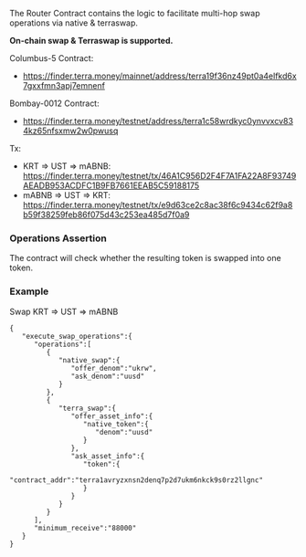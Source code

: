 
The Router Contract contains the logic to facilitate multi-hop swap operations via native & terraswap.

**On-chain swap & Terraswap is supported.**

Columbus-5 Contract:
- https://finder.terra.money/mainnet/address/terra19f36nz49pt0a4elfkd6x7gxxfmn3apj7emnenf

Bombay-0012 Contract: 
- https://finder.terra.money/testnet/address/terra1c58wrdkyc0ynvvxcv834kz65nfsxmw2w0pwusq

Tx: 
- KRT => UST => mABNB: https://finder.terra.money/testnet/tx/46A1C956D2F4F7A1FA22A8F93749AEADB953ACDFC1B9FB7661EEAB5C59188175
- mABNB => UST => KRT:  https://finder.terra.money/testnet/tx/e9d63ce2c8ac38f6c9434c62f9a8b59f38259feb86f075d43c253ea485d7f0a9

### Operations Assertion
The contract will check whether the resulting token is swapped into one token.

### Example

Swap KRT => UST => mABNB
```
{
   "execute_swap_operations":{
      "operations":[
         {
            "native_swap":{
               "offer_denom":"ukrw",
               "ask_denom":"uusd"
            }
         },
         {
            "terra_swap":{
               "offer_asset_info":{
                  "native_token":{
                     "denom":"uusd"
                  }
               },
               "ask_asset_info":{
                  "token":{
                     "contract_addr":"terra1avryzxnsn2denq7p2d7ukm6nkck9s0rz2llgnc"
                  }
               }
            }
         }
      ],
      "minimum_receive":"88000"
   }
}
```
